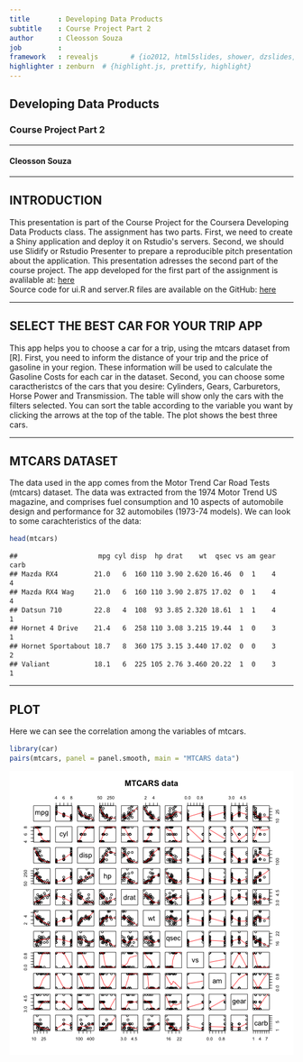 ```yaml
---
title       : Developing Data Products
subtitle    : Course Project Part 2
author      : Cleosson Souza
job         : 
framework   : revealjs        # {io2012, html5slides, shower, dzslides, ...}
highlighter : zenburn  # {highlight.js, prettify, highlight}
--- 
```


## Developing Data Products
### Course Project Part 2
----
#### Cleosson Souza

---

## INTRODUCTION
This presentation is part of the Course Project for the Coursera Developing Data Products class. The assignment has two parts. First, we need to create a Shiny application and deploy it on Rstudio's servers. Second, we should use Slidify or Rstudio Presenter to prepare a reproducible pitch presentation about the application. This presentation adresses the second part of the course project.
The app developed for the first part of the assignment is avalilable at:
[here](https://cleosson.shinyapps.io/DevelopingDataProducts)<br />
Source code for ui.R and server.R files are available on the GitHub:
[here](https://github.com/cleosson/DevelopingDataProductsProject)

---

## SELECT THE BEST CAR FOR YOUR TRIP APP
This app helps you to choose a car for a trip, using the mtcars dataset from [R].
First, you need to inform the distance of your trip and the price of gasoline in your region. These information will be used to calculate the Gasoline Costs for each car in the dataset. Second, you can choose some caractheristcs of the cars that you desire: Cylinders, Gears, Carburetors, Horse Power and Transmission. The table will show only the cars with the filters selected. You can sort the table according to the variable you want by clicking the arrows at the top of the table. The plot shows the best three cars.

---

## MTCARS DATASET
The data used in the app comes from the Motor Trend Car Road Tests (mtcars) dataset. The data was extracted from the 1974 Motor Trend US magazine, and comprises fuel consumption and 10 aspects of automobile design and performance for 32 automobiles (1973-74 models). We can look to some carachteristics of the data:


```r
head(mtcars)
```

```
##                    mpg cyl disp  hp drat    wt  qsec vs am gear carb
## Mazda RX4         21.0   6  160 110 3.90 2.620 16.46  0  1    4    4
## Mazda RX4 Wag     21.0   6  160 110 3.90 2.875 17.02  0  1    4    4
## Datsun 710        22.8   4  108  93 3.85 2.320 18.61  1  1    4    1
## Hornet 4 Drive    21.4   6  258 110 3.08 3.215 19.44  1  0    3    1
## Hornet Sportabout 18.7   8  360 175 3.15 3.440 17.02  0  0    3    2
## Valiant           18.1   6  225 105 2.76 3.460 20.22  1  0    3    1
```

---

## PLOT
Here we can see the correlation among the variables of mtcars.

```r
library(car)
pairs(mtcars, panel = panel.smooth, main = "MTCARS data")
```

![plot of chunk unnamed-chunk-2](assets/fig/unnamed-chunk-2-1.png) 
